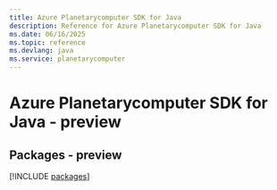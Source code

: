 ```yaml
---
title: Azure Planetarycomputer SDK for Java
description: Reference for Azure Planetarycomputer SDK for Java
ms.date: 06/16/2025
ms.topic: reference
ms.devlang: java
ms.service: planetarycomputer
---
```

# Azure Planetarycomputer SDK for Java - preview
## Packages - preview
[!INCLUDE [packages](planetarycomputer-index.md)]